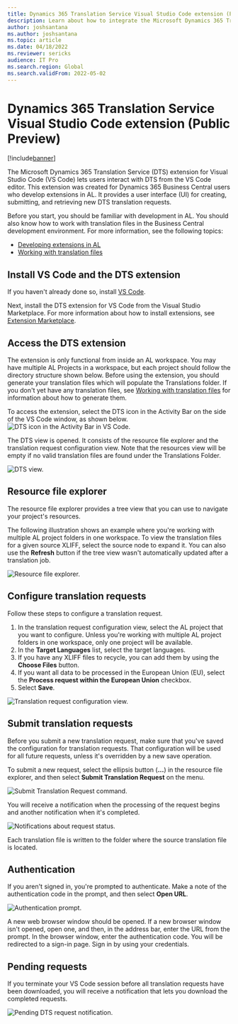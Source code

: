 ```yaml
---
title: Dynamics 365 Translation Service Visual Studio Code extension (Public Preview)
description: Learn about how to integrate the Microsoft Dynamics 365 Translation Service (DTS) extension for Visual Studio Code into your Visual Studio Code workflow.
author: joshsantana
ms.author: joshsantana
ms.topic: article
ms.date: 04/18/2022
ms.reviewer: sericks
audience: IT Pro
ms.search.region: Global
ms.search.validFrom: 2022-05-02
---
```

# Dynamics 365 Translation Service Visual Studio Code extension (Public Preview)

[!include[banner](../includes/banner.md)]

The Microsoft Dynamics 365 Translation Service (DTS) extension for Visual Studio Code (VS Code) lets users interact with DTS from the VS Code editor. This extension was created for Dynamics 365 Business Central users who develop extensions in AL. It provides a user interface (UI) for creating, submitting, and retrieving new DTS translation requests.

Before you start, you should be familiar with development in AL. You should also know how to work with translation files in the Business Central development environment. For more information, see the following topics:

- [Developing extensions in AL](/dynamics365/business-central/dev-itpro/developer/devenv-dev-overview)
- [Working with translation files](/dynamics365/business-central/dev-itpro/developer/devenv-work-with-translation-files)

## Install VS Code and the DTS extension

If you haven't already done so, install [VS Code](https://code.visualstudio.com/).

Next, install the DTS extension for VS Code from the Visual Studio Marketplace. For more information about how to install extensions, see [Extension Marketplace](https://code.visualstudio.com/docs/editor/extension-marketplace).

## Access the DTS extension

The extension is only functional from inside an AL workspace. You may have multiple AL Projects in a workspace, but each project should follow the directory structure shown below. Before using the extension, you should generate your translation files which will populate the Translations folder. If you don't yet have any translation files, see [Working with translation files](/dynamics365/business-central/dev-itpro/developer/devenv-work-with-translation-files) for information about how to generate them.


 To access the extension, select the DTS icon in the Activity Bar on the side of the VS Code window, as shown below.
![DTS icon in the Activity Bar in VS Code.](media/dtsvsc-icon.png)

The DTS view is opened. It consists of the resource file explorer and the translation request configuration view. Note that the resources view will be empty if no valid translation files are found under the Translations Folder.

![DTS view.](media/dtsvsc-dtsview.png)

## Resource file explorer

The resource file explorer provides a tree view that you can use to navigate your project's resources.

The following illustration shows an example where you're working with multiple AL project folders in one workspace. To view the translation files for a given source XLIFF, select the source node to expand it. You can also use the **Refresh** button if the tree view wasn't automatically updated after a translation job.

![Resource file explorer.](media/dtsvsc-resourceexplorer.png)

## Configure translation requests

Follow these steps to configure a translation request.

1. In the translation request configuration view, select the AL project that you want to configure. Unless you're working with multiple AL project folders in one workspace, only one project will be available.
2. In the **Target Languages** list, select the target languages.
3. If you have any XLIFF files to recycle, you can add them by using the **Choose Files** button.
4. If you want all data to be processed in the European Union (EU), select the **Process request within the European Union** checkbox.
5. Select **Save**.

![Translation request configuration view.](media/dtsvsc-reqconfig.png)

## Submit translation requests

Before you submit a new translation request, make sure that you've saved the configuration for translation requests. That configuration will be used for all future requests, unless it's overridden by a new save operation.

To submit a new request, select the ellipsis button (**...**) in the resource file explorer, and then select **Submit Translation Request** on the menu.

![Submit Translation Request command.](media/dtsvsc-submit.png) 

You will receive a notification when the processing of the request begins and another notification when it's completed.

![Notifications about request status.](media/dtsvsc-processing.png)

Each translation file is written to the folder where the source translation file is located.

## Authentication

If you aren't signed in, you're prompted to authenticate. Make a note of the authentication code in the prompt, and then select **Open URL**.

![Authentication prompt.](media/dtsvsc-auth.png)

A new web browser window should be opened. If a new browser window isn't opened, open one, and then, in the address bar, enter the URL from the prompt. In the browser window, enter the authentication code. You will be redirected to a sign-in page. Sign in by using your credentials.

## Pending requests

If you terminate your VS Code session before all translation requests have been downloaded, you will receive a notification that lets you download the completed requests.

![Pending DTS request notification.](media/dtsvsc-pending.png)

